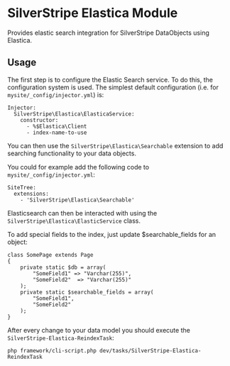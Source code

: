 SilverStripe Elastica Module
============================

Provides elastic search integration for SilverStripe DataObjects using Elastica.

Usage
-----

The first step is to configure the Elastic Search service. To do this, the configuration system
is used. The simplest default configuration (i.e. for `mysite/_config/injector.yml`) is:

    Injector:
      SilverStripe\Elastica\ElasticaService:
        constructor:
          - %$Elastica\Client
          - index-name-to-use

You can then use the `SilverStripe\Elastica\Searchable` extension to add searching functionality
to your data objects.

You could for example add the following code to `mysite/_config/injector.yml`:

    SiteTree:
      extensions:
        - 'SilverStripe\Elastica\Searchable'

Elasticsearch can then be interacted with using the `SilverStripe\Elastica\ElasticService` class.

To add special fields to the index, just update $searchable_fields for an object:

    class SomePage extends Page
    {
        private static $db = array(
            "SomeField1" => "Varchar(255)",
            "SomeField2"  => "Varchar(255)"
        );
        private static $searchable_fields = array(
            "SomeField1",
            "SomeField2"
        );
    }

After every change to your data model you should execute the `SilverStripe-Elastica-ReindexTask`:

    php framework/cli-script.php dev/tasks/SilverStripe-Elastica-ReindexTask
